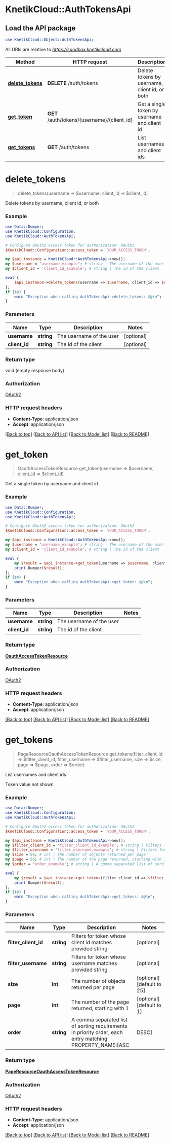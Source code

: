 # KnetikCloud::AuthTokensApi

## Load the API package
```perl
use KnetikCloud::Object::AuthTokensApi;
```

All URIs are relative to *https://sandbox.knetikcloud.com*

Method | HTTP request | Description
------------- | ------------- | -------------
[**delete_tokens**](AuthTokensApi.md#delete_tokens) | **DELETE** /auth/tokens | Delete tokens by username, client id, or both
[**get_token**](AuthTokensApi.md#get_token) | **GET** /auth/tokens/{username}/{client_id} | Get a single token by username and client id
[**get_tokens**](AuthTokensApi.md#get_tokens) | **GET** /auth/tokens | List usernames and client ids


# **delete_tokens**
> delete_tokens(username => $username, client_id => $client_id)

Delete tokens by username, client id, or both

### Example 
```perl
use Data::Dumper;
use KnetikCloud::Configuration;
use KnetikCloud::AuthTokensApi;

# Configure OAuth2 access token for authorization: OAuth2
$KnetikCloud::Configuration::access_token = 'YOUR_ACCESS_TOKEN';

my $api_instance = KnetikCloud::AuthTokensApi->new();
my $username = 'username_example'; # string | The username of the user
my $client_id = 'client_id_example'; # string | The id of the client

eval { 
    $api_instance->delete_tokens(username => $username, client_id => $client_id);
};
if ($@) {
    warn "Exception when calling AuthTokensApi->delete_tokens: $@\n";
}
```

### Parameters

Name | Type | Description  | Notes
------------- | ------------- | ------------- | -------------
 **username** | **string**| The username of the user | [optional] 
 **client_id** | **string**| The id of the client | [optional] 

### Return type

void (empty response body)

### Authorization

[OAuth2](../README.md#OAuth2)

### HTTP request headers

 - **Content-Type**: application/json
 - **Accept**: application/json

[[Back to top]](#) [[Back to API list]](../README.md#documentation-for-api-endpoints) [[Back to Model list]](../README.md#documentation-for-models) [[Back to README]](../README.md)

# **get_token**
> OauthAccessTokenResource get_token(username => $username, client_id => $client_id)

Get a single token by username and client id

### Example 
```perl
use Data::Dumper;
use KnetikCloud::Configuration;
use KnetikCloud::AuthTokensApi;

# Configure OAuth2 access token for authorization: OAuth2
$KnetikCloud::Configuration::access_token = 'YOUR_ACCESS_TOKEN';

my $api_instance = KnetikCloud::AuthTokensApi->new();
my $username = 'username_example'; # string | The username of the user
my $client_id = 'client_id_example'; # string | The id of the client

eval { 
    my $result = $api_instance->get_token(username => $username, client_id => $client_id);
    print Dumper($result);
};
if ($@) {
    warn "Exception when calling AuthTokensApi->get_token: $@\n";
}
```

### Parameters

Name | Type | Description  | Notes
------------- | ------------- | ------------- | -------------
 **username** | **string**| The username of the user | 
 **client_id** | **string**| The id of the client | 

### Return type

[**OauthAccessTokenResource**](OauthAccessTokenResource.md)

### Authorization

[OAuth2](../README.md#OAuth2)

### HTTP request headers

 - **Content-Type**: application/json
 - **Accept**: application/json

[[Back to top]](#) [[Back to API list]](../README.md#documentation-for-api-endpoints) [[Back to Model list]](../README.md#documentation-for-models) [[Back to README]](../README.md)

# **get_tokens**
> PageResourceOauthAccessTokenResource get_tokens(filter_client_id => $filter_client_id, filter_username => $filter_username, size => $size, page => $page, order => $order)

List usernames and client ids

Token value not shown

### Example 
```perl
use Data::Dumper;
use KnetikCloud::Configuration;
use KnetikCloud::AuthTokensApi;

# Configure OAuth2 access token for authorization: OAuth2
$KnetikCloud::Configuration::access_token = 'YOUR_ACCESS_TOKEN';

my $api_instance = KnetikCloud::AuthTokensApi->new();
my $filter_client_id = 'filter_client_id_example'; # string | Filters for token whose client id matches provided string
my $filter_username = 'filter_username_example'; # string | Filters for token whose username matches provided string
my $size = 56; # int | The number of objects returned per page
my $page = 56; # int | The number of the page returned, starting with 1
my $order = 'order_example'; # string | A comma separated list of sorting requirements in priority order, each entry matching PROPERTY_NAME:[ASC|DESC]

eval { 
    my $result = $api_instance->get_tokens(filter_client_id => $filter_client_id, filter_username => $filter_username, size => $size, page => $page, order => $order);
    print Dumper($result);
};
if ($@) {
    warn "Exception when calling AuthTokensApi->get_tokens: $@\n";
}
```

### Parameters

Name | Type | Description  | Notes
------------- | ------------- | ------------- | -------------
 **filter_client_id** | **string**| Filters for token whose client id matches provided string | [optional] 
 **filter_username** | **string**| Filters for token whose username matches provided string | [optional] 
 **size** | **int**| The number of objects returned per page | [optional] [default to 25]
 **page** | **int**| The number of the page returned, starting with 1 | [optional] [default to 1]
 **order** | **string**| A comma separated list of sorting requirements in priority order, each entry matching PROPERTY_NAME:[ASC|DESC] | [optional] 

### Return type

[**PageResourceOauthAccessTokenResource**](PageResourceOauthAccessTokenResource.md)

### Authorization

[OAuth2](../README.md#OAuth2)

### HTTP request headers

 - **Content-Type**: application/json
 - **Accept**: application/json

[[Back to top]](#) [[Back to API list]](../README.md#documentation-for-api-endpoints) [[Back to Model list]](../README.md#documentation-for-models) [[Back to README]](../README.md)

